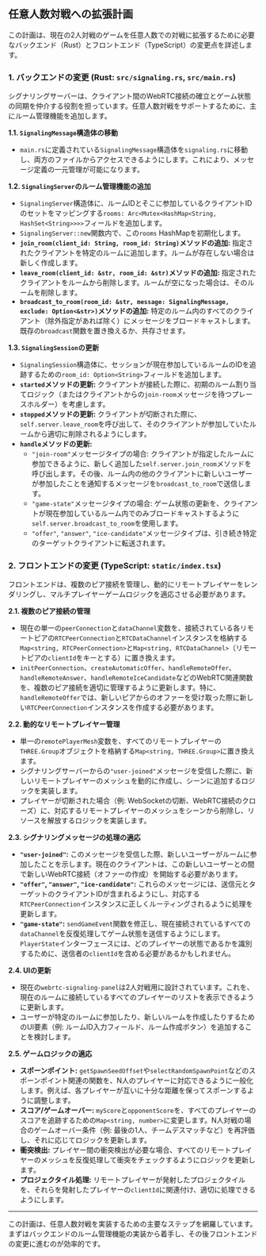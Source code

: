 ## 任意人数対戦への拡張計画

この計画は、現在の2人対戦のゲームを任意人数での対戦に拡張するために必要なバックエンド（Rust）とフロントエンド（TypeScript）の変更点を詳述します。

### 1. バックエンドの変更 (Rust: `src/signaling.rs`, `src/main.rs`)

シグナリングサーバーは、クライアント間のWebRTC接続の確立とゲーム状態の同期を仲介する役割を担っています。任意人数対戦をサポートするために、主にルーム管理機能を追加します。

**1.1. `SignalingMessage`構造体の移動**
*   `main.rs`に定義されている`SignalingMessage`構造体を`signaling.rs`に移動し、両方のファイルからアクセスできるようにします。これにより、メッセージ定義の一元管理が可能になります。

**1.2. `SignalingServer`のルーム管理機能の追加**
*   `SignalingServer`構造体に、ルームIDとそこに参加しているクライアントIDのセットをマッピングする`rooms: Arc<Mutex<HashMap<String, HashSet<String>>>>`フィールドを追加します。
*   `SignalingServer::new`関数内で、この`rooms` HashMapを初期化します。
*   **`join_room(client_id: String, room_id: String)`メソッドの追加:** 指定されたクライアントを特定のルームに追加します。ルームが存在しない場合は新しく作成します。
*   **`leave_room(client_id: &str, room_id: &str)`メソッドの追加:** 指定されたクライアントをルームから削除します。ルームが空になった場合は、そのルームを削除します。
*   **`broadcast_to_room(room_id: &str, message: SignalingMessage, exclude: Option<&str>)`メソッドの追加:** 特定のルーム内のすべてのクライアント（除外指定があれば除く）にメッセージをブロードキャストします。既存の`broadcast`関数を置き換えるか、共存させます。

**1.3. `SignalingSession`の更新**
*   `SignalingSession`構造体に、セッションが現在参加しているルームのIDを追跡するための`room_id: Option<String>`フィールドを追加します。
*   **`started`メソッドの更新:** クライアントが接続した際に、初期のルーム割り当てロジック（またはクライアントからの`join-room`メッセージを待つプレースホルダー）を考慮します。
*   **`stopped`メソッドの更新:** クライアントが切断された際に、`self.server.leave_room`を呼び出して、そのクライアントが参加していたルームから適切に削除されるようにします。
*   **`handle`メソッドの更新:**
    *   `"join-room"`メッセージタイプの場合: クライアントが指定したルームに参加できるように、新しく追加した`self.server.join_room`メソッドを呼び出します。その後、ルーム内の他のクライアントに新しいユーザーが参加したことを通知するメッセージを`broadcast_to_room`で送信します。
    *   `"game-state"`メッセージタイプの場合: ゲーム状態の更新を、クライアントが現在参加しているルーム内でのみブロードキャストするように`self.server.broadcast_to_room`を使用します。
    *   `"offer"`, `"answer"`, `"ice-candidate"`メッセージタイプは、引き続き特定のターゲットクライアントに転送されます。

### 2. フロントエンドの変更 (TypeScript: `static/index.tsx`)

フロントエンドは、複数のピア接続を管理し、動的にリモートプレイヤーをレンダリングし、マルチプレイヤーゲームロジックを適応させる必要があります。

**2.1. 複数のピア接続の管理**
*   現在の単一の`peerConnection`と`dataChannel`変数を、接続されている各リモートピアの`RTCPeerConnection`と`RTCDataChannel`インスタンスを格納する`Map<string, RTCPeerConnection>`と`Map<string, RTCDataChannel>`（リモートピアの`clientId`をキーとする）に置き換えます。
*   `initPeerConnection`、`createAutomaticOffer`、`handleRemoteOffer`、`handleRemoteAnswer`、`handleRemoteIceCandidate`などのWebRTC関連関数を、複数のピア接続を適切に管理するように更新します。特に、`handleRemoteOffer`では、新しいピアからのオファーを受け取った際に新しい`RTCPeerConnection`インスタンスを作成する必要があります。

**2.2. 動的なリモートプレイヤー管理**
*   単一の`remotePlayerMesh`変数を、すべてのリモートプレイヤーの`THREE.Group`オブジェクトを格納する`Map<string, THREE.Group>`に置き換えます。
*   シグナリングサーバーからの`"user-joined"`メッセージを受信した際に、新しいリモートプレイヤーのメッシュを動的に作成し、シーンに追加するロジックを実装します。
*   プレイヤーが切断された場合（例: WebSocketの切断、WebRTC接続のクローズ）に、対応するリモートプレイヤーのメッシュをシーンから削除し、リソースを解放するロジックを実装します。

**2.3. シグナリングメッセージの処理の適応**
*   **`"user-joined"`:** このメッセージを受信した際、新しいユーザーがルームに参加したことを示します。現在のクライアントは、この新しいユーザーとの間で新しいWebRTC接続（オファーの作成）を開始する必要があります。
*   **`"offer"`, `"answer"`, `"ice-candidate"`:** これらのメッセージには、送信元とターゲットのクライアントIDが含まれるようにし、対応する`RTCPeerConnection`インスタンスに正しくルーティングされるように処理を更新します。
*   **`"game-state"`:** `sendGameEvent`関数を修正し、現在接続されているすべての`dataChannel`を反復処理してゲーム状態を送信するようにします。`PlayerState`インターフェースには、どのプレイヤーの状態であるかを識別するために、送信者の`clientId`を含める必要があるかもしれません。

**2.4. UIの更新**
*   現在の`webrtc-signaling-panel`は2人対戦用に設計されています。これを、現在のルームに接続しているすべてのプレイヤーのリストを表示できるように更新します。
*   ユーザーが特定のルームに参加したり、新しいルームを作成したりするためのUI要素（例: ルームID入力フィールド、ルーム作成ボタン）を追加することを検討します。

**2.5. ゲームロジックの適応**
*   **スポーンポイント:** `getSpawnSeedOffset`や`selectRandomSpawnPoint`などのスポーンポイント関連の関数を、N人のプレイヤーに対応できるように一般化します。例えば、各プレイヤーが互いに十分な距離を保ってスポーンするように調整します。
*   **スコア/ゲームオーバー:** `myScore`と`opponentScore`を、すべてのプレイヤーのスコアを追跡するための`Map<string, number>`に変更します。N人対戦の場合のゲームオーバー条件（例: 最後の1人、チームデスマッチなど）を再評価し、それに応じてロジックを更新します。
*   **衝突検出:** プレイヤー間の衝突検出が必要な場合、すべてのリモートプレイヤーのメッシュを反復処理して衝突をチェックするようにロジックを更新します。
*   **プロジェクタイル処理:** リモートプレイヤーが発射したプロジェクタイルを、それらを発射したプレイヤーの`clientId`に関連付け、適切に処理できるようにします。

---

この計画は、任意人数対戦を実装するための主要なステップを網羅しています。まずはバックエンドのルーム管理機能の実装から着手し、その後フロントエンドの変更に進むのが効率的です。